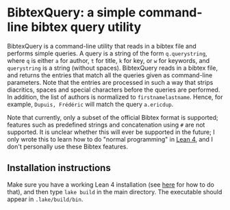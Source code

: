 # BibtexQuery: a simple command-line bibtex query utility

BibtexQuery is a command-line utility that reads in a bibtex file and performs simple queries. A query is a string
of the form ``q.querystring``, where ``q`` is either ``a`` for author, ``t`` for title, ``k`` for key, or ``w`` for keywords, and ``querystring``
is a string (without spaces). BibtexQuery reads in a bibtex file, and returns the entries that match all the
queries given as command-line parameters. Note that the entries are processed in such a way that strips diacritics,
spaces and special characters before the queries are performed. In addition, the list of authors is normalized to
``firstnamelastname``. Hence, for example, ``Dupuis, Frédéric`` will match the query ``a.ericdup``.

Note that currently, only a subset of the official Bibtex format is supported; features such as predefined strings and concatenation using ``#`` are not supported. It is unclear whether this
will ever be supported in the future; I only wrote this to learn how to do "normal programming" in [Lean 4](https://github.com/leanprover/lean4/), and I don't personally use these Bibtex features.

## Installation instructions

Make sure you have a working Lean 4 installation (see [here](https://leanprover.github.io/lean4/doc/quickstart.html) for how to do that), and then type `lake build` in the main directory. The
executable should appear in ``.lake/build/bin``.
